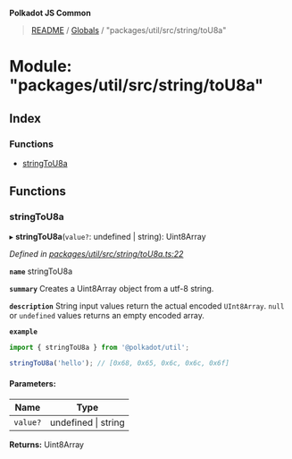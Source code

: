 **Polkadot JS Common**

> [README](../README.md) / [Globals](../globals.md) / "packages/util/src/string/toU8a"

# Module: "packages/util/src/string/toU8a"

## Index

### Functions

* [stringToU8a](_packages_util_src_string_tou8a_.md#stringtou8a)

## Functions

### stringToU8a

▸ **stringToU8a**(`value?`: undefined \| string): Uint8Array

*Defined in [packages/util/src/string/toU8a.ts:22](https://github.com/polkadot-js/common/blob/13ae8665/packages/util/src/string/toU8a.ts#L22)*

**`name`** stringToU8a

**`summary`** Creates a Uint8Array object from a utf-8 string.

**`description`** 
String input values return the actual encoded `UInt8Array`. `null` or `undefined` values returns an empty encoded array.

**`example`** 
<BR>

```javascript
import { stringToU8a } from '@polkadot/util';

stringToU8a('hello'); // [0x68, 0x65, 0x6c, 0x6c, 0x6f]
```

#### Parameters:

Name | Type |
------ | ------ |
`value?` | undefined \| string |

**Returns:** Uint8Array
